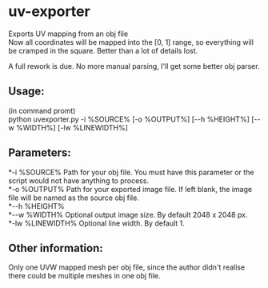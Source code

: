 # uv-exporter  
Exports UV mapping from an obj file  
Now all coordinates will be mapped into the [0, 1] range, so everything will be cramped in the square. Better than a lot of details lost.

A full rework is due. No more manual parsing, I'll get some better obj parser.

## Usage:  
(in command promt)  
python uvexporter.py -i %SOURCE% [-o %OUTPUT%] [--h %HEIGHT%] [--w %WIDTH%] [-lw %LINEWIDTH%]  
  
## Parameters:  
  
\*-i	%SOURCE%	Path for your obj file. You must have this parameter or the script would not have anything to process.  
\*-o	%OUTPUT%	Path for your exported image file. If left blank, the image file will be named as the source obj file.  
\*--h	%HEIGHT%  
\*--w	%WIDTH%		Optional output image size. By default 2048 x 2048 px.  
\*-lw	%LINEWIDTH%	Optional line width. By default 1.  
  
## Other information:  
Only one UVW mapped mesh per obj file, since the author didn't realise there could be multiple meshes in one obj file.  
